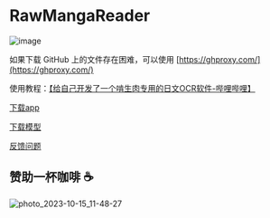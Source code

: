 # RawMangaReader

![image](https://github.com/SunDoge/RawMangaReader/assets/16167062/dd913e44-b884-4939-a3cf-cf8d199b9d57)

如果下载 GitHub 上的文件存在困难，可以使用 [https://ghproxy.com/](https://ghproxy.com/)

使用教程：[【给自己开发了一个啃生肉专用的日文OCR软件-哔哩哔哩】](https://b23.tv/EFDIRNE)

[下载app](https://github.com/SunDoge/RawMangaReader/releases/latest)

[下载模型](https://huggingface.co/SunDoge/raw-manga-reader-model/tree/main)

[反馈问题](https://github.com/SunDoge/RawMangaReader/issues)

## 赞助一杯咖啡 ☕

![photo_2023-10-15_11-48-27](https://github.com/SunDoge/RawMangaReader/assets/16167062/c82a55ae-3612-4898-ad91-859983988a34)

